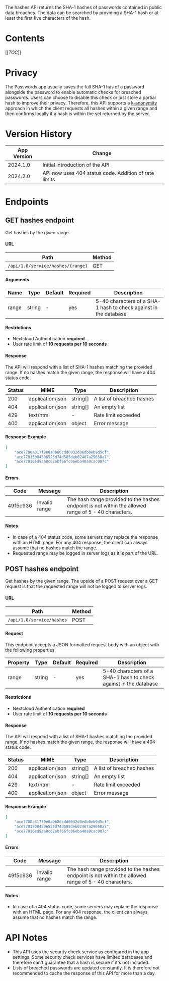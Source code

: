The hashes API returns the SHA-1 hashes of passwords contained in public data breaches.
The data can be searched by providing a SHA-1 hash or at least the first five characters of the hash.

# Contents
[[_TOC_]]

# Privacy
The Passwords app usually saves the full SHA-1 has of a password alongside the password to enable automatic checks for breached passwords.
Users can choose to disable this check or just store a partial hash to improve their privacy.
Therefore, this API supports a [k-anonymity](https://en.wikipedia.org/wiki/K-anonymity) approach in which the client requests all hashes within a given range and then confirms locally if a hash is within the set returned by the server.

# Version History
| App Version | Change                                                |
|-------------|-------------------------------------------------------|
| 2024.1.0    | Initial introduction of the API                       |
| 2024.2.0    | API now uses 404 status code. Addition of rate limits |

# Endpoints

## GET hashes endpoint
Get hashes by the given range.

#### URL
| Path                              | Method |
|-----------------------------------|--------|
| `/api/1.0/service/hashes/{range}` | GET    |

#### Arguments
| Name  | Type   | Default | Required | Description                                                      |
|-------|--------|---------|----------|------------------------------------------------------------------|
| range | string | -       | yes      | 5-40 characters of a SHA-1 hash to check against in the database |

#### Restrictions
- Nextcloud Authentication **required**
- User rate limit of **10 requests per 10 seconds**

#### Response
The API will respond with a list of SHA-1 hashes matching the provided range.
If no hashes match the given range, the response will have a 404 status code.

| Status | MIME             | Type     | Description               |
|--------|------------------|----------|---------------------------|
| 200    | application/json | string[] | A list of breached hashes |
| 404    | application/json | string[] | An empty list             |
| 429    | text/html        | -        | Rate limit exceeded       |
| 400    | application/json | object   | Error message             |

#### Response Example
```json
[
    "ace7700a317f9e0a0b86cdd0032d0edb0eb9d5cf",
    "ace77015084506525d74d585deb02467a29658a7",
    "ace77016ed9aa8c62ebf66fc06eba40a9cac087c"
]
```

#### Errors
| Code     | Message       | Description                                                                                          |
|----------|---------------|------------------------------------------------------------------------------------------------------|
| 49f5c936 | Invalid range | The hash range provided to the hashes endpoint is not within the allowed range of 5 - 40 characters. |

#### Notes
- In case of a 404 status code, some servers may replace the response with an HTML page.
    For any 404 response, the client can always assume that no hashes match the range.
- Requested range may be logged in server logs as it is part of the URL.



## POST hashes endpoint
Get hashes by the given range.
The upside of a POST request over a GET request is that the requested range will not be logged to server logs.

#### URL
| Path                      | Method |
|---------------------------|--------|
| `/api/1.0/service/hashes` | POST   |

#### Request
This endpoint accepts a JSON formatted request body with an object with the following properties.

| Property | Type   | Default | Required | Description                                                      |
|----------|--------|---------|----------|------------------------------------------------------------------|
| range    | string | -       | yes      | 5-40 characters of a SHA-1 hash to check against in the database |

#### Restrictions
- Nextcloud Authentication **required**
- User rate limit of **10 requests per 10 seconds**

#### Response
The API will respond with a list of SHA-1 hashes matching the provided range.
If no hashes match the given range, the response will have a 404 status code.

| Status | MIME             | Type     | Description               |
|--------|------------------|----------|---------------------------|
| 200    | application/json | string[] | A list of breached hashes |
| 404    | application/json | string[] | An empty list             |
| 429    | text/html        | -        | Rate limit exceeded       |
| 400    | application/json | object   | Error message             |

#### Response Example
```json
[
    "ace7700a317f9e0a0b86cdd0032d0edb0eb9d5cf",
    "ace77015084506525d74d585deb02467a29658a7",
    "ace77016ed9aa8c62ebf66fc06eba40a9cac087c"
]
```

#### Errors
| Code     | Message       | Description                                                                                          |
|----------|---------------|------------------------------------------------------------------------------------------------------|
| 49f5c936 | Invalid range | The hash range provided to the hashes endpoint is not within the allowed range of 5 - 40 characters. |

#### Notes
- In case of a 404 status code, some servers may replace the response with an HTML page.
    For any 404 response, the client can always assume that no hashes match the range.

# API Notes
- This API uses the security check service as configured in the app settings.
    Some security check services have limited databases and therefore can't guarantee that a hash is secure if it's not included.
- Lists of breached passwords are updated constantly.
    It is therefore not recommended to cache the response of this API for more than a day.